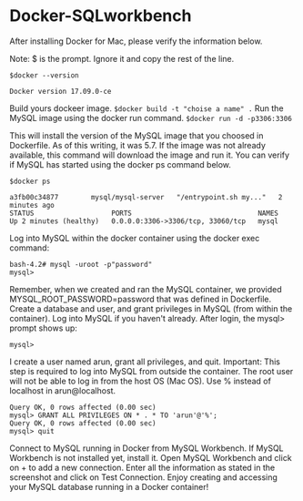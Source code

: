 # Docker-SQLworkbench

After installing Docker for Mac, please verify the information below.

Note: $ is the prompt. Ignore it and copy the rest of the line.

```$docker --version```

```Docker version 17.09.0-ce```

Build yours dockeer image.
```$docker build -t "choise a name" .```
Run the MySQL image using the docker run command.
```$docker run -d -p3306:3306```


This will install the version of the MySQL image that you choosed in Dockerfile. As of this writing, it was 5.7.
If the image was not already available, this command will download the image and run it.
You can verify if MySQL has started using the docker ps command below.

```$docker ps```
```CONTAINER ID        IMAGE                COMMAND                  CREATED             
a3fb00c34877        mysql/mysql-server   "/entrypoint.sh my..."   2 minutes ago       
STATUS                   PORTS                               NAMES
Up 2 minutes (healthy)   0.0.0.0:3306->3306/tcp, 33060/tcp   mysql
```


Log into MySQL within the docker container using the docker exec command:

```$docker exec -it "CONTAINER ID" bin/bash
bash-4.2# mysql -uroot -p"password"
mysql>
```


Remember, when we created and ran the MySQL container, we provided MYSQL_ROOT_PASSWORD=password that was defined in Dockerfile.
Create a database and user, and grant privileges in MySQL (from within the container).
Log into MySQL if you haven't already. After login, the mysql> prompt shows up:

```bash-4.2# mysql -uarun -ppassword
mysql>
```

I create a user named arun, grant all privileges, and quit. 
Important: This step is required to log into MySQL from outside the container. The root user will not be able to log in from the host OS (Mac OS). Use % instead of localhost in arun@localhost.


```mysql> CREATE USER 'arun'@'%' IDENTIFIED BY 'password';
Query OK, 0 rows affected (0.00 sec)
mysql> GRANT ALL PRIVILEGES ON * . * TO 'arun'@'%';
Query OK, 0 rows affected (0.00 sec)
mysql> quit
```

Connect to MySQL running in Docker from MySQL Workbench. If MySQL Workbench is not installed yet, install it.
Open MySQL Workbench and click on + to add a new connection. Enter all the information as stated in the screenshot and click on Test Connection.
Enjoy creating and accessing your MySQL database running in a Docker container! 
